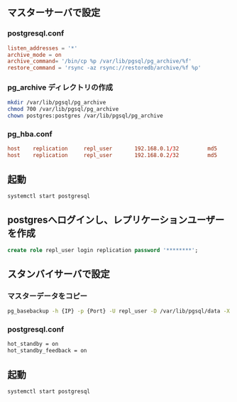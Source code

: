 ## マスターサーバで設定

### postgresql.conf

```conf
listen_addresses = '*'
archive_mode = on 
archive_command= '/bin/cp %p /var/lib/pgsql/pg_archive/%f'
restore_command = 'rsync -az rsync://restoredb/archive/%f %p'
```

### pg_archive ディレクトリの作成

```bash
mkdir /var/lib/pgsql/pg_archive
chmod 700 /var/lib/pgsql/pg_archive
chown postgres:postgres /var/lib/pgsql/pg_archive
```

### pg_hba.conf

```conf
host    replication     repl_user       192.168.0.1/32         md5 
host    replication     repl_user       192.168.0.2/32         md5 
```

## 起動

```bash
systemctl start postgresql
```

## postgresへログインし、レプリケーションユーザーを作成

```sql
create role repl_user login replication password '********'; 
```

## スタンバイサーバで設定 
### マスターデータをコピー

```bash
pg_basebackup -h {IP} -p {Port} -U repl_user -D /var/lib/pgsql/data -X fetch --progress --verbose -R
```

### postgresql.conf

```bash
hot_standby = on
hot_standby_feedback = on
```

## 起動 

```
systemctl start postgresql
```